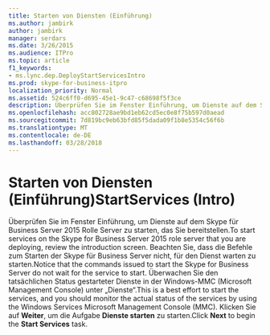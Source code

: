 ```yaml
---
title: Starten von Diensten (Einführung)
ms.author: jambirk
author: jambirk
manager: serdars
ms.date: 3/26/2015
ms.audience: ITPro
ms.topic: article
f1_keywords:
- ms.lync.dep.DeployStartServicesIntro
ms.prod: skype-for-business-itpro
localization_priority: Normal
ms.assetid: 524c6ff0-d695-45e1-9c47-c68698f5f3ce
description: Überprüfen Sie im Fenster Einführung, um Dienste auf dem Skype für Business Server 2015 Rolle Server zu starten, das Sie bereitstellen. Beachten Sie, dass die Befehle zum Starten der Skype für Business Server nicht, für den Dienst warten zu starten. Überwachen Sie den tatsächlichen Status gestarteter Dienste in der Windows-MMC (Microsoft Management Console) unter „Dienste“. Klicken Sie auf Weiter, um die Dienste starten Aufgabe beginnen.
ms.openlocfilehash: acc802728ae9bd1eb62cd5ec0e8f75b597d0aead
ms.sourcegitcommit: 7d819bc9eb63bfd85f5dada09f1b8e5354c56f6b
ms.translationtype: MT
ms.contentlocale: de-DE
ms.lasthandoff: 03/28/2018
---
```

# <a name="startservices-intro"></a><span data-ttu-id="146f7-106">Starten von Diensten (Einführung)</span><span class="sxs-lookup"><span data-stu-id="146f7-106">StartServices (Intro)</span></span>
 
<span data-ttu-id="146f7-107">Überprüfen Sie im Fenster Einführung, um Dienste auf dem Skype für Business Server 2015 Rolle Server zu starten, das Sie bereitstellen.</span><span class="sxs-lookup"><span data-stu-id="146f7-107">To start services on the Skype for Business Server 2015 role server that you are deploying, review the introduction screen.</span></span> <span data-ttu-id="146f7-108">Beachten Sie, dass die Befehle zum Starten der Skype für Business Server nicht, für den Dienst warten zu starten.</span><span class="sxs-lookup"><span data-stu-id="146f7-108">Notice that the commands issued to start the Skype for Business Server do not wait for the service to start.</span></span> <span data-ttu-id="146f7-109">Überwachen Sie den tatsächlichen Status gestarteter Dienste in der Windows-MMC (Microsoft Management Console) unter „Dienste“.</span><span class="sxs-lookup"><span data-stu-id="146f7-109">This is a best effort to start the services, and you should monitor the actual status of the services by using the Windows Services Microsoft Management Console (MMC).</span></span> <span data-ttu-id="146f7-110">Klicken Sie auf **Weiter**, um die Aufgabe **Dienste starten** zu starten.</span><span class="sxs-lookup"><span data-stu-id="146f7-110">Click **Next** to begin the **Start Services** task.</span></span>
  

